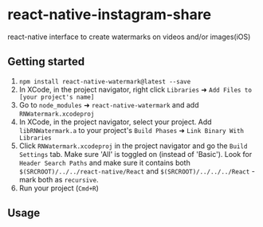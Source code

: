 # react-native-instagram-share
react-native interface to create watermarks on videos and/or images(iOS)


## Getting started

1. `npm install react-native-watermark@latest --save`
2. In XCode, in the project navigator, right click `Libraries` ➜ `Add Files to [your project's name]`
3. Go to `node_modules` ➜ `react-native-watermark` and add `RNWatermark.xcodeproj`
4. In XCode, in the project navigator, select your project. Add `libRNWatermark.a` to your project's `Build Phases` ➜ `Link Binary With Libraries`
5. Click `RNWatermark.xcodeproj` in the project navigator and go the `Build Settings` tab. Make sure 'All' is toggled on (instead of 'Basic'). Look for `Header Search Paths` and make sure it contains both `$(SRCROOT)/../../react-native/React` and `$(SRCROOT)/../../../React` - mark both as `recursive`.
6. Run your project (`Cmd+R`)


## Usage

```javascript
```
